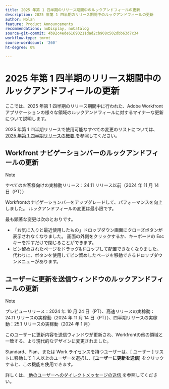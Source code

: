 ```yaml
---
title: 2025 年第 1 四半期のリリース期間中のルックアンドフィールの更新
description: 2025 年第 1 四半期のリリース期間中のルックアンドフィールの更新
author: Nolan
feature: Product Announcements
recommendations: noDisplay, noCatalog
source-git-commit: 4b92c4ede61690211dad2cb908c502dbb63d7c34
workflow-type: tm+mt
source-wordcount: '260'
ht-degree: 0%

---
```


# 2025 年第 1 四半期のリリース期間中のルックアンドフィールの更新

ここでは、2025 年第 1 四半期のリリース期間中に行われた、Adobe Workfront アプリケーションの様々な領域のルックアンドフィールに対するマイナーな更新について説明します。

2025 年第 1 四半期リリースで使用可能なすべての変更のリストについては、[2025 年第 1 四半期リリースの概要 ](/help/quicksilver/product-announcements/product-releases/25-q1-release-activity/25-q1-release-overview.md) を参照してください。

## Workfront ナビゲーションバーのルックアンドフィールの更新

>[!NOTE]
>
>すべてのお客様向けの実稼動リリース：24.11 リリース以前（2024 年 11 月 14 日（PT））

Workfrontのナビゲーションバーをアップグレードして、パフォーマンスを向上しました。 ルックアンドフィールの変更は最小限です。

最も顕著な変更は次のとおりです。

* 「お気に入りと最近使用したもの」ドロップダウン画面にクローズボタンが表示されなくなりました。 画面の外側をクリックするか、キーボードの Esc キーを押すだけで閉じることができます。
* ピン留めされたページをドラッグ&amp;ドロップして配置できなくなりました。 代わりに、ボタンを使用してピン留めしたページを移動できるドロップダウンメニューがあります。

## ユーザーに更新を送信ウィンドウのルックアンドフィールの更新

>[!NOTE]
>
>プレビューリリース：2024 年 10 月 24 日（PT）、高速リリースの実稼動：24.11 リリースの実稼動（2024 年 11 月 14 日（PT））、四半期リリースの実稼動：25.1 リリースの実稼動（2024 年 1 月）

このユーザーに更新内容を送信ウィンドウが更新され、Workfrontの他の領域と一致する、より現代的なデザインに変更されました。

Standard、Plan、または Work ライセンスを持つユーザーは、[ ユーザー ] リストに移動して 1 人以上のユーザーを選択し、[**ユーザーに更新を送信**] をクリックすると、この機能を使用できます。

詳しくは、[ 他のユーザーへのダイレクトメッセージの送信 ](/help/quicksilver/people-teams-and-groups/work-directly-with-others/send-direct-messages-to-other-users.md) を参照してください。
